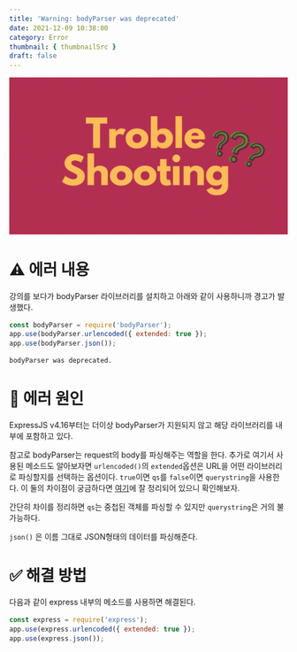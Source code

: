 ```yaml
---
title: 'Warning: bodyParser was deprecated'
date: 2021-12-09 10:38:00
category: Error
thumbnail: { thumbnailSrc }
draft: false
---
```


![](./images/thumbNail/thumbNail.gif)

# ⚠️ 에러 내용

강의를 보다가 bodyParser 라이브러리를 설치하고 아래와 같이 사용하니까 경고가 발생했다.

```js
const bodyParser = require('bodyParser');
app.use(bodyParser.urlencoded({ extended: true });
app.use(bodyParser.json());
```

```bash
bodyParser was deprecated.
```

# 📌 에러 원인

ExpressJS v4.16부터는 더이상 bodyParser가 지원되지 않고 해당 라이브러리를 내부에 포함하고 있다.

참고로 bodyParser는 request의 body를 파싱해주는 역할을 한다. 추가로 여기서 사용된 메소드도 알아보자면 `urlencoded()`의 `extended`옵션은 URL을 어떤 라이브러리로 파싱할지를 선택하는 옵션이다. `true`이면 `qs`를 `false`이면 `querystring`을 사용한다. 이 둘의 차이점이 궁금하다면 [여기](https://stackoverflow.com/questions/29136374/what-the-difference-between-qs-and-querystring/50199038)에 잘 정리되어 있으니 확인해보자.

간단히 차이를 정리하면 `qs`는 중첩된 객체를 파싱할 수 있지만 `querystring`은 거의 불가능하다.

`json()` 은 이름 그대로 JSON형태의 데이터를 파싱해준다.

# ✅ 해결 방법

다음과 같이 express 내부의 메소드를 사용하면 해결된다.

```js
const express = require('express');
app.use(express.urlencoded({ extended: true });
app.use(express.json());
```

<br/>
